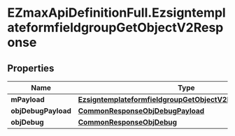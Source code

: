 # EZmaxApiDefinitionFull.EzsigntemplateformfieldgroupGetObjectV2Response

## Properties

Name | Type | Description | Notes
------------ | ------------- | ------------- | -------------
**mPayload** | [**EzsigntemplateformfieldgroupGetObjectV2ResponseMPayload**](EzsigntemplateformfieldgroupGetObjectV2ResponseMPayload.md) |  | 
**objDebugPayload** | [**CommonResponseObjDebugPayload**](CommonResponseObjDebugPayload.md) |  | [optional] 
**objDebug** | [**CommonResponseObjDebug**](CommonResponseObjDebug.md) |  | [optional] 


